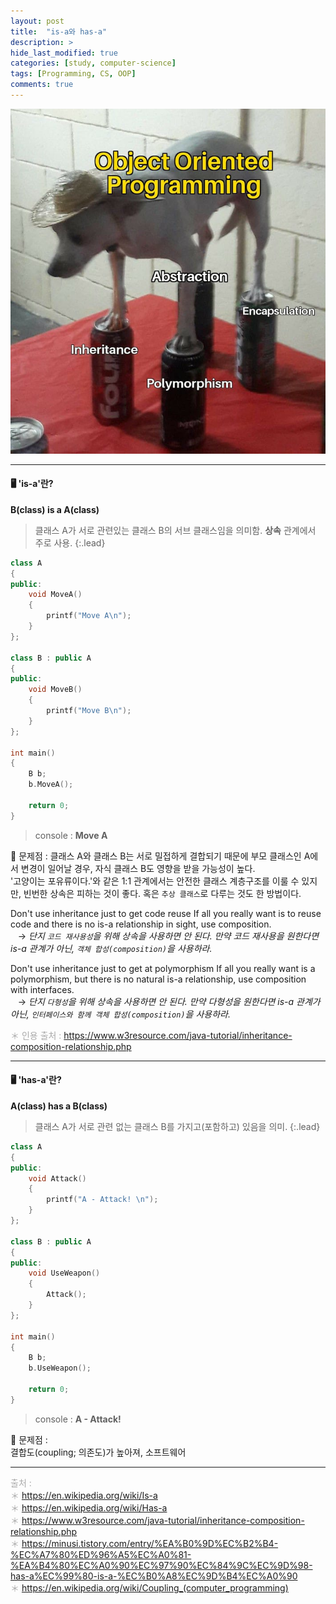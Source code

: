 ```yaml
---
layout: post
title:  "is-a와 has-a"
description: > 
hide_last_modified: true
categories: [study, computer-science]
tags: [Programming, CS, OOP]
comments: true
---
```


<p align="center">
  <img src="../../../assets/img/blog/computer_science/oop.png">
</p>

-----

#### 🖥️ 'is-a'란?

**B(class) is a A(class)** 
> 클래스 A가 서로 관련있는 클래스 B의 서브 클래스임을 의미함.
**상속** 관계에서 주로 사용.
{:.lead}

```cpp
class A
{
public:
	void MoveA()
    {
    	printf("Move A\n");
    }
};

class B : public A
{
public:
	void MoveB()
    {
    	printf("Move B\n");
    }
};

int main()
{
	B b;
    b.MoveA();
    
	return 0;
}
```
> console :
**Move A**

🚨 문제점 : 클래스 A와 클래스 B는 서로 밀접하게 결합되기 때문에 부모 클래스인 A에서 변경이 일어날 경우, 자식 클래스 B도 영향을 받을 가능성이 높다.<br>
'고양이는 포유류이다.'와 같은 1:1 관계에서는 안전한 클래스 계층구조를 이룰 수 있지만, 빈번한 상속은 피하는 것이 좋다.
혹은 `추상 클래스`로 다루는 것도 한 방법이다.

>
Don't use inheritance just to get code reuse If all you really want is to reuse code and there is no is-a relationship in sight, use composition. <br>
&nbsp;&nbsp; → _단지 `코드 재사용성`을 위해 상속을 사용하면 안 된다. 만약 코드 재사용을 원한다면 is-a 관계가 아닌, `객체 합성(composition)`을 사용하라._

> 
Don't use inheritance just to get at polymorphism If all you really want is a polymorphism, but there is no natural is-a relationship, use composition with interfaces. <br>
&nbsp;&nbsp; → _단지 `다형성`을 위해 상속을 사용하면 안 된다. 만약 다형성을 원한다면 is-a 관계가 아닌, `인터페이스와 함께 객체 합성(composition)`을 사용하라._

<span style="color:darkgray; font-size:14px;">＊ 인용 출처 : https://www.w3resource.com/java-tutorial/inheritance-composition-relationship.php </span>

---

#### 🖥️ 'has-a'란?
**A(class) has a B(class)** 
> 클래스 A가 서로 관련 없는 클래스 B를 가지고(포함하고) 있음을 의미.
{:.lead}

```cpp
class A
{
public:
	void Attack()
    {
    	printf("A - Attack! \n");
    }
};

class B : public A
{
public:
	void UseWeapon()
    {
    	Attack();
    }
};

int main()
{
	B b;
    b.UseWeapon();
    
	return 0;
}
```
> console :
**A - Attack!** 

🚨 문제점 : <br>
결합도(coupling; 의존도)가 높아져, 소프트웨어 


-----
<span style="color : darkgray;">출처 : <br>
＊ https://en.wikipedia.org/wiki/Is-a <br>
＊ https://en.wikipedia.org/wiki/Has-a <br>
＊ https://www.w3resource.com/java-tutorial/inheritance-composition-relationship.php <br>
＊ https://minusi.tistory.com/entry/%EA%B0%9D%EC%B2%B4-%EC%A7%80%ED%96%A5%EC%A0%81-%EA%B4%80%EC%A0%90%EC%97%90%EC%84%9C%EC%9D%98-has-a%EC%99%80-is-a-%EC%B0%A8%EC%9D%B4%EC%A0%90 <br>
＊ https://en.wikipedia.org/wiki/Coupling_(computer_programming) <br>
</span>